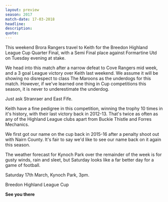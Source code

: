 ```yaml
---
layout: preview
season: 2017
match-date: 17-03-2018
headline:
description:
quote:
---
```

This weekend Brora Rangers travel to Keith for the Breedon Highland League Cup Quarter Final, with a Semi Final place against Formartine Utd on Tuesday evening at stake.

We head into this match after a narrow defeat to Cove Rangers mid week, and a 3 goal League victory over Keith last weekend. We assume it will be showing no disrespect to class The Maroons as the underdogs for this match. However, if we've learned one thing in Cup competitions this season, it is never to underestimate the underdog.

Just ask Stranraer and East Fife.

Keith have a fine pedigree in this competition, winning the trophy 10 times in it's history, with their last victory back in 2012-13. That's twice as often as any of the Highland League clubs apart from Buckie Thistle and Forres Mechanics.

We first got our name on the cup back in 2015-16 after a penalty shoot out with Nairn County. It's fair to say we'd like to see our name back on it again this season.

The weather forecast for Kynoch Park over the remainder of the week is for gusty winds, rain and sleet, but Saturday looks like a far better day for a game of football.

Saturday 17th March, Kynoch Park, 3pm.

Breedon Highland League Cup

**See you there**
